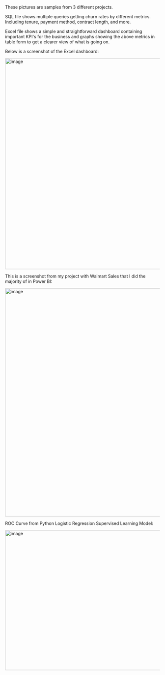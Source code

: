 These pictures are samples from 3 different projects.

SQL file shows multiple queries getting churn rates by different metrics. Including tenure, payment method, contract length, and more.

Excel file shows a simple and straightforward dashboard containing important KPI's for the business and graphs showing the above metrics in table form to get a clearer view of what is going on.

Below is a screenshot of the Excel dashboard:

<img width="1845" height="686" alt="image" src="https://github.com/user-attachments/assets/4d25635a-ecb3-47f0-97e6-f15360c733b2" />

This is a screenshot from my project with Walmart Sales that I did the majority of in Power BI:

<img width="1316" height="742" alt="image" src="https://github.com/user-attachments/assets/0ad8e798-3e20-44a8-9d0b-10359644ad61" />

ROC Curve from Python Logistic Regression Supervised Learning Model:

<img width="596" height="455" alt="image" src="https://github.com/user-attachments/assets/c54016f0-962f-4b7c-a10c-9fbff95c9a9b" />


